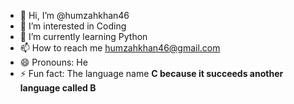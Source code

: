 - 👋 Hi, I’m @humzahkhan46
- 👀 I’m interested in Coding
- 🌱 I’m currently learning Python
- 📫 How to reach me humzahkhan46@gmail.com
- 😄 Pronouns: He
- ⚡ Fun fact: The language name <b>C<b> because it succeeds another language called <b>B<b>
<!---
humzahkhan46/humzahkhan46 is a ✨ special ✨ repository because its `README.md` (this file) appears on your GitHub profile.
You can click the Preview link to take a look at your changes.
--->
